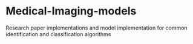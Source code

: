 # Medical-Imaging-models
Research paper implementations and model implementation for common identification and classification algorithms
